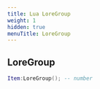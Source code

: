 ```yaml
---
title: Lua LoreGroup
weight: 1
hidden: true
menuTitle: LoreGroup
---
```

## LoreGroup
```lua
Item:LoreGroup(); -- number
```